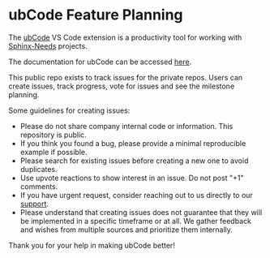 # ubCode Feature Planning

The [ubCode](https://marketplace.visualstudio.com/items?itemName=useblocks.ubcode) VS Code extension is a productivity tool for working with
[Sphinx-Needs](https://sphinx-needs.readthedocs.io) projects.

The documentation for ubCode can be accessed [here](https://ubcode.useblocks.com).

This public repo exists to track issues for the private repos.
Users can create issues, track progress, vote for issues and see the milestone planning.

Some guidelines for creating issues:

- Please do not share company internal code or information. This repository is public.
- If you think you found a bug, please provide a minimal reproducible example if possible.
- Please search for existing issues before creating a new one to avoid duplicates.
- Use upvote reactions to show interest in an issue. Do not post "+1" comments.
- If you have urgent request, consider reaching out to us directly to our
  [support](mailto:support@useblocks.com?subject=[GitHub]%20ubCode%20Support%20Request).
- Please understand that creating issues does not guarantee that they will be implemented in a
  specific timeframe or at all. We gather feedback and wishes from multiple sources and prioritize
  them internally.

Thank you for your help in making ubCode better!
